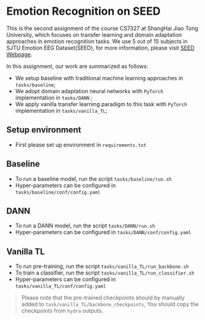 # Emotion Recognition on SEED

This is the second assignment of the course CS7327 at ShangHai Jiao Tong University, 
which focuses on transfer learning and domain adaptation approaches in emotion recognition tasks. 
We use 5 out of 15 subjects in SJTU Emotion EEG Dataset(SEED), for more information, 
please visit [SEED Webpage](https://bcmi.sjtu.edu.cn/home/seed/index.html).


In this assignment, our work are summarized as follows:
- We setup baseline with traditional machine learning approaches in `tasks/baseline`;
- We adopt domain adaptation neural networks with `PyTorch` implementation in `tasks/DANN` ;
- We apply vanilla transfer learning paradigm to this task with `PyTorch` implementation in `tasks/vanilla_TL`;

## Setup environment

- First please set up environment in `requirements.txt`

## Baseline

- To run a baseline model, run the script `tasks/baseline/run.sh`
- Hyper-parameters can be configured in `tasks/baseline/conf/config.yaml`

## DANN

- To run a DANN model, run the script `tasks/DANN/run.sh`
- Hyper-parameters can be configured in `tasks/DANN/conf/config.yaml`

## Vanilla TL

- To run pre-training, run the script `tasks/vanilla_TL/run_backbone.sh`
- To train a classifier, run the script `tasks/vanilla_TL/run_classifier.sh`
- Hyper-parameters can be configured in `tasks/vanilla_TL/conf/config.yaml`
> Please note that the pre-trained checkpoints should by manually added to `task/vanilla_TL/backbone_checkpoints`, 
> You should copy the checkpoints from `hydra` outputs.

